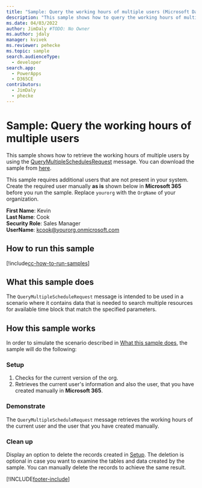 ```yaml
---
title: "Sample: Query the working hours of multiple users (Microsoft Dataverse) | Microsoft Docs" # Intent and product brand in a unique string of 43-59 chars including spaces
description: "This sample shows how to query the working hours of multiple hours" # 115-145 characters including spaces. This abstract displays in the search result.
ms.date: 04/03/2022
author: JimDaly #TODO: No Owner
ms.author: jdaly
manager: kvivek
ms.reviewer: pehecke
ms.topic: sample
search.audienceType:
  - developer
search.app:
  - PowerApps
  - D365CE
contributors:
  - JimDaly
  - phecke
---
```


# Sample: Query the working hours of multiple users

<!-- https://docs.microsoft.com/dynamics365/customer-engagement/developer/sample-query-working-hours-multiple-users -->

This sample shows how to retrieve the working hours of multiple users by using the [QueryMultipleSchedulesRequest](/dotnet/api/microsoft.crm.sdk.messages.querymultipleschedulesrequest) message. You can download the sample from [here](https://github.com/microsoft/PowerApps-Samples/tree/master/dataverse/orgsvc/C%23).

This sample requires additional users that are not present in your system. Create the required user manually **as is** shown below in **Microsoft 365** before you run the sample. Replace `yourorg` with the `OrgName` of your organization.

**First Name**: Kevin<br/>
**Last Name**: Cook<br/>
**Security Role**: Sales Manager<br/>
**UserName**: kcook@yourorg.onmicrosoft.com<br/>

## How to run this sample

[!include[cc-how-to-run-samples](../../includes/cc-how-to-run-samples.md)]

## What this sample does

The `QueryMultipleScheduleRequest` message is intended to be used in a scenario where it contains data that is needed to search multiple resources for available time block that match the specified parameters.

## How this sample works

In order to simulate the scenario described in [What this sample does](#what-this-sample-does), the sample will do the following:

### Setup

1. Checks for the current version of the org.
2. Retrieves the current user's information and also the user, that you have created manually in **Microsoft 365**.

### Demonstrate

The `QueryMultipleScheduleRequest` message retrieves the working hours of the current user and the user that you have created manually.

### Clean up

Display an option to delete the records created in [Setup](#setup). The deletion is optional in case you want to examine the tables and data created by the sample. You can manually delete the records to achieve the same result.

[!INCLUDE[footer-include](../../../../includes/footer-banner.md)]
